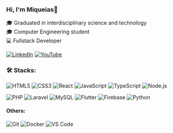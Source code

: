 ### Hi, I'm Miqueias👋
🎓 Graduated in interdisciplinary science and technology <br>
🎓 Computer Engineering student <br>
💻 Fullstack Developer <br>

<div>
 
[![LinkedIn](https://img.icons8.com/fluency/96/linkedin.png)](https://www.linkedin.com/in/miquéias-santos-rodrigues-66ba061b4)
[![YouTube](https://img.icons8.com/color/96/youtube-play.png)](https://www.youtube.com/channel/UCBA-DKvt0VCXq1zYiVpfGVQ)
</div>

### 🛠️ Stacks:

![HTML5](https://img.icons8.com/color/96/html-5--v1.png)
![CSS3](https://img.icons8.com/color/96/css3.png)
![React](https://img.icons8.com/external-tal-revivo-color-tal-revivo/96/external-react-a-javascript-library-for-building-user-interfaces-logo-color-tal-revivo.png)
![JavaScript](https://img.icons8.com/fluency/96/javascript.png)
![TypeScript](https://img.icons8.com/color/96/typescript.png)
![Node.js](https://img.icons8.com/fluency/96/node-js.png)

![PHP](https://img.icons8.com/external-those-icons-flat-those-icons/96/external-PHP-programming-and-development-those-icons-flat-those-icons.png)
![Laravel](https://img.icons8.com/external-tal-revivo-color-tal-revivo/96/external-laravel-is-a-free-open-source-php-web-framework-logo-color-tal-revivo.png)
![MySQL](https://img.icons8.com/color/96/mysql-logo.png)
![Flutter](https://img.icons8.com/color/96/flutter.png)
![Firebase](https://img.icons8.com/color/96/google-firebase-console.png)
![Python](https://img.icons8.com/color/96/python--v2.png)

#### Others:
![Git](https://img.icons8.com/color/96/git.png)
![Docker](https://img.icons8.com/color/96/docker.png)
![VS Code](https://img.icons8.com/fluency/96/visual-studio-code-2019.png)








 




<!--
**miqueiasrodrigues/miqueiasrodrigues** is a ✨ _special_ ✨ repository because its `README.md` (this file) appears on your GitHub profile.

Here are some ideas to get you started:

- 🔭 I’m currently working on ...
- 🌱 I’m currently learning ...
- 👯 I’m looking to collaborate on ...
- 🤔 I’m looking for help with ...
- 💬 Ask me about ...
- 📫 How to reach me: ...
- 😄 Pronouns: ...
- ⚡ Fun fact: ...
-->
